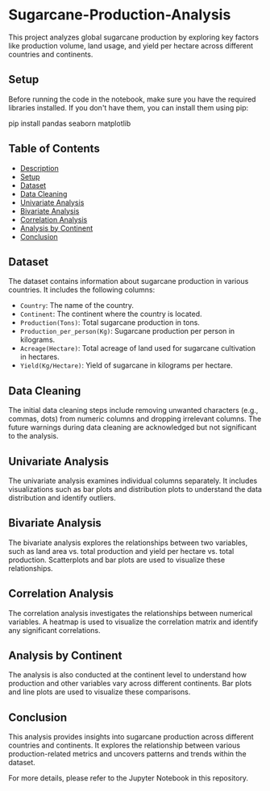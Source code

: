 # Sugarcane-Production-Analysis
This project analyzes global sugarcane production by exploring key factors like production volume, land usage, and yield per hectare across different countries and continents.

## Setup
Before running the code in the notebook, make sure you have the required libraries installed. If you don't have them, you can install them using pip:

pip install pandas seaborn matplotlib

## Table of Contents
- [Description](#description)
- [Setup](#setup)
- [Dataset](#dataset)
- [Data Cleaning](#data-cleaning)
- [Univariate Analysis](#univariate-analysis)
- [Bivariate Analysis](#bivariate-analysis)
- [Correlation Analysis](#correlation-analysis)
- [Analysis by Continent](#analysis-by-continent)
- [Conclusion](#conclusion)


## Dataset
The dataset contains information about sugarcane production in various countries. It includes the following columns:

- `Country`: The name of the country.
- `Continent`: The continent where the country is located.
- `Production(Tons)`: Total sugarcane production in tons.
- `Production_per_person(Kg)`: Sugarcane production per person in kilograms.
- `Acreage(Hectare)`: Total acreage of land used for sugarcane cultivation in hectares.
- `Yield(Kg/Hectare)`: Yield of sugarcane in kilograms per hectare.

## Data Cleaning
The initial data cleaning steps include removing unwanted characters (e.g., commas, dots) from numeric columns and dropping irrelevant columns. The future warnings during data cleaning are acknowledged but not significant to the analysis.

## Univariate Analysis
The univariate analysis examines individual columns separately. It includes visualizations such as bar plots and distribution plots to understand the data distribution and identify outliers.

## Bivariate Analysis
The bivariate analysis explores the relationships between two variables, such as land area vs. total production and yield per hectare vs. total production. Scatterplots and bar plots are used to visualize these relationships.

## Correlation Analysis
The correlation analysis investigates the relationships between numerical variables. A heatmap is used to visualize the correlation matrix and identify any significant correlations.

## Analysis by Continent
The analysis is also conducted at the continent level to understand how production and other variables vary across different continents. Bar plots and line plots are used to visualize these comparisons.

## Conclusion
This analysis provides insights into sugarcane production across different countries and continents. It explores the relationship between various production-related metrics and uncovers patterns and trends within the dataset.

For more details, please refer to the Jupyter Notebook in this repository.
